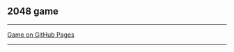 ## 2048 game

---

<a href="https://dadajonovich.github.io/2048-game-canvas/">Game on GitHub Pages</a>

---
